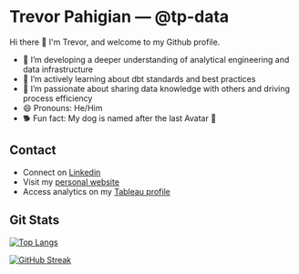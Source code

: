 # Trevor Pahigian — @tp-data

Hi there 👋 I'm Trevor, and welcome to my Github profile. 

- 🌱 I’m developing a deeper understanding of analytical engineering and data infrastructure
- 📖 I’m actively learning about dbt standards and best practices
- 🤖 I’m passionate about sharing data knowledge with others and driving process efficiency
- 😄 Pronouns: He/Him
- 🐕 Fun fact: My dog is named after the last Avatar 🌊 

## Contact
* Connect on [Linkedin](https://www.linkedin.com/in/trevorpahigian/)
* Visit my [personal website](https://www.trevorpahigian.com)
* Access analytics on my [Tableau profile](https://public.tableau.com/app/profile/trevor7094)

## Git Stats

[![Top Langs](https://github-readme-stats.vercel.app/api/top-langs/?username=tp-data&hide=jupyter%20notebook&theme=dracula&layout=compact)](https://github.com/anuraghazra/github-readme-stats)

[![GitHub Streak](http://github-readme-streak-stats.herokuapp.com?user=tp-data&theme=dracula)](https://git.io/streak-stats)
